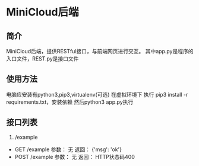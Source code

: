 # MiniCloud后端
## 简介
MiniCloud后端，提供RESTful接口，与前端网页进行交互。
其中app.py是程序的入口文件，REST.py是接口文件

## 使用方法
电脑应安装有python3,pip3,virtualenv(可选)
在虚拟环境下 执行 pip3 install -r requirements.txt，安装依赖
然后python3 app.py执行

## 接口列表
1. /example
* GET /example
参数： 无
返回： {'msg': 'ok'}
* POST /example
参数： 无
返回： HTTP状态码400